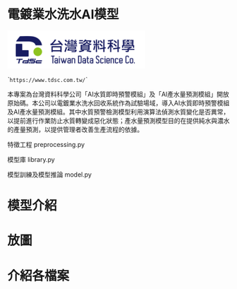 # 電鍍業水洗水AI模型

![image](tdsc_logo.PNG)

ˋ`https://www.tdsc.com.tw/`ˋ

本專案為台灣資料科學公司「AI水質即時預警模組」及「AI產水量預測模組」開放原始碼。本公司以電鍍業水洗水回收系統作為試驗場域，導入AI水質即時預警模組及AI產水量預測模組。其中水質預警檢測模型利用演算法偵測水質變化是否異常，以提前進行作業防止水質轉變成惡化狀態；產水量預測模型目的在提供純水與濃水的產量預測，以提供管理者改善生產流程的依據。

特徵工程
preprocessing.py

模型庫
library.py

模型訓練及模型推論
model.py

# 模型介紹
# 放圖

# 介紹各檔案
